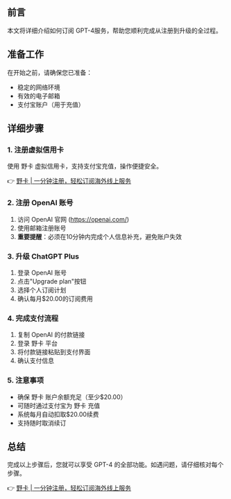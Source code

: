## 前言

本文将详细介绍如何订阅 GPT-4服务，帮助您顺利完成从注册到升级的全过程。

## 准备工作

在开始之前，请确保您已准备：
- 稳定的网络环境
- 有效的电子邮箱
- 支付宝账户（用于充值）

## 详细步骤

### 1. 注册虚拟信用卡

使用 野卡 虚拟信用卡，支持支付宝充值，操作便捷安全。

👉 [野卡 | 一分钟注册，轻松订阅海外线上服务](https://bit.ly/bewildcard)

### 2. 注册 OpenAI 账号

1. 访问 OpenAI 官网 (https://openai.com/)
2. 使用邮箱注册账号
3. **重要提醒**：必须在10分钟内完成个人信息补充，避免账户失效

### 3. 升级 ChatGPT Plus

1. 登录 OpenAI 账号
2. 点击"Upgrade plan"按钮
3. 选择个人订阅计划
4. 确认每月$20.00的订阅费用

### 4. 完成支付流程

1. 复制 OpenAI 的付款链接
2. 登录 野卡 平台
3. 将付款链接粘贴到支付界面
4. 确认支付信息

### 5. 注意事项

- 确保 野卡 账户余额充足（至少$20.00）
- 可随时通过支付宝为 野卡 充值
- 系统每月自动扣取$20.00续费
- 支持随时取消续订

## 总结

完成以上步骤后，您就可以享受 GPT-4 的全部功能。如遇问题，请仔细核对每个步骤。

👉 [野卡 | 一分钟注册，轻松订阅海外线上服务](https://bit.ly/bewildcard)